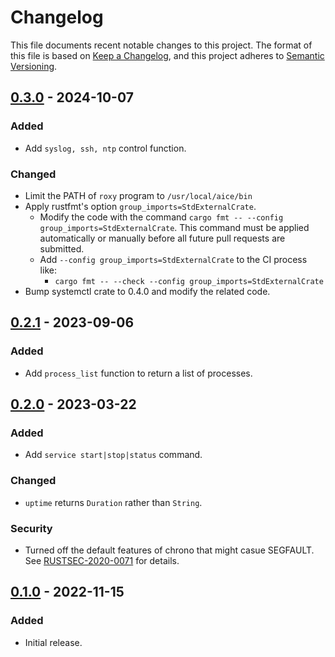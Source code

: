 # Changelog

This file documents recent notable changes to this project. The format of this
file is based on [Keep a Changelog](https://keepachangelog.com/en/1.0.0/), and
this project adheres to
[Semantic Versioning](https://semver.org/spec/v2.0.0.html).

## [0.3.0] - 2024-10-07

### Added

- Add `syslog, ssh, ntp` control function.

### Changed

- Limit the PATH of `roxy` program to `/usr/local/aice/bin`
- Apply rustfmt's option `group_imports=StdExternalCrate`.
  - Modify the code with the command
    `cargo fmt -- --config group_imports=StdExternalCrate`. This command must be
    applied automatically or manually before all future pull requests are
    submitted.
  - Add `--config group_imports=StdExternalCrate` to the CI process like:
    - `cargo fmt -- --check --config group_imports=StdExternalCrate`
- Bump systemctl crate to 0.4.0 and modify the related code.

## [0.2.1] - 2023-09-06

### Added

- Add `process_list` function to return a list of processes.

## [0.2.0] - 2023-03-22

### Added

- Add `service start|stop|status` command.

### Changed

- `uptime` returns `Duration` rather than `String`.

### Security

- Turned off the default features of chrono that might casue SEGFAULT. See
  [RUSTSEC-2020-0071](https://rustsec.org/advisories/RUSTSEC-2020-0071) for
  details.

## [0.1.0] - 2022-11-15

### Added

- Initial release.

[0.3.0]: https://github.com/aicers/roxy/compare/0.2.1...0.3.0
[0.2.1]: https://github.com/aicers/roxy/compare/0.2.0...0.2.1
[0.2.0]: https://github.com/aicers/roxy/compare/0.1.0...0.2.0
[0.1.0]: https://github.com/aicers/roxy/tree/0.1.0
